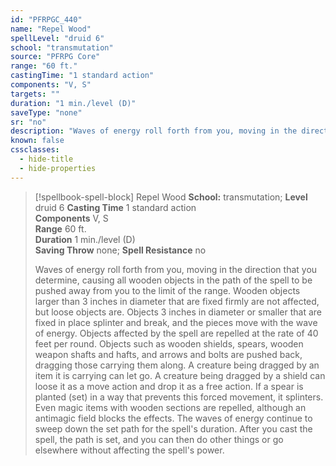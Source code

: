 ```yaml
---
id: "PFRPGC_440"
name: "Repel Wood"
spellLevel: "druid 6"
school: "transmutation"
source: "PFRPG Core"
range: "60 ft."
castingTime: "1 standard action"
components: "V, S"
targets: ""
duration: "1 min./level (D)"
saveType: "none"
sr: "no"
description: "Waves of energy roll forth from you, moving in the direction that you determine, causing all wooden objects in the path of the spell to be pushed away from you to the limit of the range. Wooden objects larger than 3 inches in diameter that are fixed firmly are not affected, but loose objects are. Objects 3 inches in diameter or smaller that are fixed in place splinter and break, and the pieces move with the wave of energy. Objects affected by the spell are repelled at the rate of 40 feet per round.  Objects such as wooden shields, spears, wooden weapon shafts and hafts, and arrows and bolts are pushed back, dragging those carrying them along. A creature being dragged by an item it is carrying can let go. A creature being dragged by a shield can loose it as a move action and drop it as a free action. If a spear is planted (set) in a way that prevents this forced movement, it splinters.  Even magic items with wooden sections are repelled, although an antimagic field blocks the effects.  The waves of energy continue to sweep down the set path for the spell's duration. After you cast the spell, the path is set, and you can then do other things or go elsewhere without affecting the spell's power."
known: false
cssclasses:
  - hide-title
  - hide-properties
---
```


> [!spellbook-spell-block] Repel Wood
> **School:** transmutation; **Level** druid 6
> **Casting Time** 1 standard action  
> **Components** V, S  
> **Range** 60 ft.  
> **Duration** 1 min./level (D)  
> **Saving Throw** none; **Spell Resistance** no
> 
> Waves of energy roll forth from you, moving in the direction that you determine, causing all wooden objects in the path of the spell to be pushed away from you to the limit of the range. Wooden objects larger than 3 inches in diameter that are fixed firmly are not affected, but loose objects are. Objects 3 inches in diameter or smaller that are fixed in place splinter and break, and the pieces move with the wave of energy. Objects affected by the spell are repelled at the rate of 40 feet per round.  Objects such as wooden shields, spears, wooden weapon shafts and hafts, and arrows and bolts are pushed back, dragging those carrying them along. A creature being dragged by an item it is carrying can let go. A creature being dragged by a shield can loose it as a move action and drop it as a free action. If a spear is planted (set) in a way that prevents this forced movement, it splinters.  Even magic items with wooden sections are repelled, although an antimagic field blocks the effects.  The waves of energy continue to sweep down the set path for the spell's duration. After you cast the spell, the path is set, and you can then do other things or go elsewhere without affecting the spell's power.